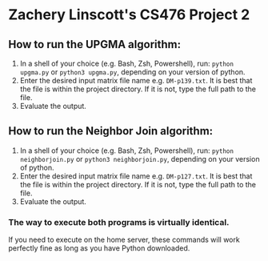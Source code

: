 # Zachery Linscott's CS476 Project 2

## How to run the UPGMA algorithm:

1. In a shell of your choice (e.g. Bash, Zsh, Powershell), run: `python upgma.py` or `python3 upgma.py`, depending on your version of python.
2. Enter the desired input matrix file name e.g. `DM-p139.txt`. It is best that the file is within the project directory. If it is not, type the full path to the file.
3. Evaluate the output.

## How to run the Neighbor Join algorithm:
1. In a shell of your choice (e.g. Bash, Zsh, Powershell), run: `python neighborjoin.py` or `python3 neighborjoin.py`, depending on your version of python.
2. Enter the desired input matrix file name e.g. `DM-p127.txt`. It is best that the file is within the project directory. If it is not, type the full path to the file.
3. Evaluate the output.



### The way to execute both programs is virtually identical.

If you need to execute on the home server, these commands will work perfectly fine as long as you have Python downloaded.